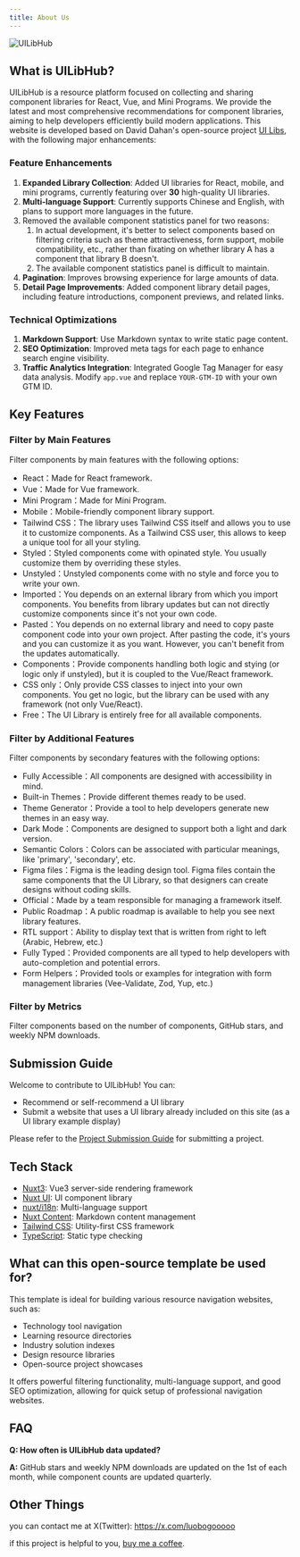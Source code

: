 ```yaml
---
title: About Us
---
```


![UILibHub](/img/banner.jpg)

## What is UILibHub?
UILibHub is a resource platform focused on collecting and sharing component libraries for React, Vue, and Mini Programs. We provide the latest and most comprehensive recommendations for component libraries, aiming to help developers efficiently build modern applications. This website is developed based on David Dahan's open-source project [UI Libs](https://github.com/ddahan/ui-libs), with the following major enhancements:

### Feature Enhancements
1. **Expanded Library Collection**: Added UI libraries for React, mobile, and mini programs, currently featuring over **30** high-quality UI libraries.
2. **Multi-language Support**: Currently supports Chinese and English, with plans to support more languages in the future.
3. Removed the available component statistics panel for two reasons:
   1. In actual development, it's better to select components based on filtering criteria such as theme attractiveness, form support, mobile compatibility, etc., rather than fixating on whether library A has a component that library B doesn't.
   2. The available component statistics panel is difficult to maintain.
4. **Pagination**: Improves browsing experience for large amounts of data.
5. **Detail Page Improvements**: Added component library detail pages, including feature introductions, component previews, and related links.

### Technical Optimizations
1. **Markdown Support**: Use Markdown syntax to write static page content.
2. **SEO Optimization**: Improved meta tags for each page to enhance search engine visibility.
3. **Traffic Analytics Integration**: Integrated Google Tag Manager for easy data analysis. Modify `app.vue` and replace `YOUR-GTM-ID` with your own GTM ID.


## Key Features

### Filter by Main Features
Filter components by main features with the following options:
- React：Made for React framework.
- Vue：Made for Vue framework.
- Mini Program：Made for Mini Program.
- Mobile：Mobile-friendly component library support.
- Tailwind CSS：The library uses Tailwind CSS itself and allows you to use it to customize components. As a Tailwind CSS user, this allows to keep a unique tool for all your styling.
- Styled：Styled components come with opinated style. You usually customize them by overriding these styles.
- Unstyled：Unstyled components come with no style and force you to write your own.
- Imported：You depends on an external library from which you import components. You benefits from library updates but can not directly customize components since it's not your own code.
- Pasted：You depends on no external library and need to copy paste component code into your own project. After pasting the code, it's yours and you can customize it as you want. However, you can't benefit from the updates automatically.
- Components：Provide components handling both logic and stying (or logic only if unstyled), but it is coupled to the Vue/React framework.
- CSS only：Only provide CSS classes to inject into your own components. You get no logic, but the library can be used with any framework (not only Vue/React).
- Free：The UI Library is entirely free for all available components.

### Filter by Additional Features
Filter components by secondary features with the following options:
- Fully Accessible：All components are designed with accessibility in mind.
- Built-in Themes：Provide different themes ready to be used.
- Theme Generator：Provide a tool to help developers generate new themes in an easy way.
- Dark Mode：Components are designed to support both a light and dark version.
- Semantic Colors：Colors can be associated with particular meanings, like 'primary', 'secondary', etc.
- Figma files：Figma is the leading design tool. Figma files contain the same components that the UI Library, so that designers can create designs without coding skills.
- Official：Made by a team responsible for managing a framework itself.
- Public Roadmap：A public roadmap is available to help you see next library features.
- RTL support：Ability to display text that is written from right to left (Arabic, Hebrew, etc.)
- Fully Typed：Provided components are all typed to help developers with auto-completion and potential errors.
- Form Helpers：Provided tools or examples for integration with form management libraries (Vee-Validate, Zod, Yup, etc.)

### Filter by Metrics
Filter components based on the number of components, GitHub stars, and weekly NPM downloads.

## Submission Guide
Welcome to contribute to UILibHub! You can:  
- Recommend or self-recommend a UI library
- Submit a website that uses a UI library already included on this site (as a UI library example display)

Please refer to the [Project Submission Guide](https://github.com/aidevtoolkit/uilibhub/docs/submission-guide.md) for submitting a project.

## Tech Stack
- [Nuxt3](https://nuxt.com/): Vue3 server-side rendering framework
- [Nuxt UI](https://ui.nuxt.com/): UI component library
- [nuxt/i18n](https://i18n.nuxtjs.org/): Multi-language support
- [Nuxt Content](https://content.nuxt.com/): Markdown content management
- [Tailwind CSS](https://tailwindcss.com/): Utility-first CSS framework
- [TypeScript](https://www.typescriptlang.org/): Static type checking

## What can this open-source template be used for?
This template is ideal for building various resource navigation websites, such as:
- Technology tool navigation
- Learning resource directories
- Industry solution indexes
- Design resource libraries
- Open-source project showcases

It offers powerful filtering functionality, multi-language support, and good SEO optimization, allowing for quick setup of professional navigation websites.

## FAQ

**Q: How often is UILibHub data updated?**

**A:** GitHub stars and weekly NPM downloads are updated on the 1st of each month, while component counts are updated quarterly.

## Other Things
you can contact me at X(Twitter): https://x.com/luobogooooo

if this project is helpful to you, [buy me a coffee](https://ko-fi.com/luobogor).
